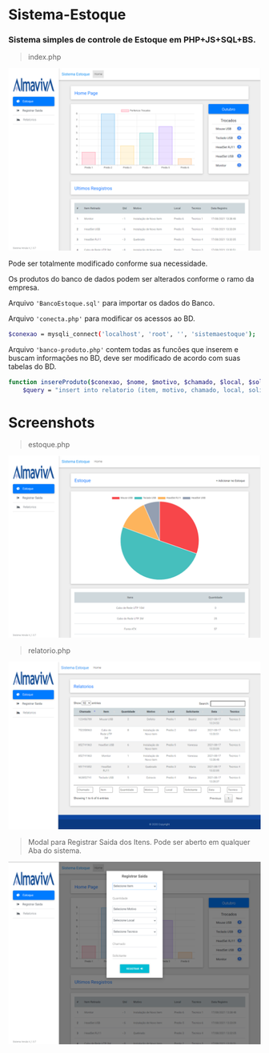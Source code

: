 # Sistema-Estoque

### Sistema simples de controle de Estoque em PHP+JS+SQL+BS.

>index.php

<img src="./.github/screenshot.PNG" width="600px">

Pode ser totalmente modificado conforme sua necessidade.

Os produtos do banco de dados podem ser alterados conforme o ramo da empresa.

Arquivo `'BancoEstoque.sql'` para importar os dados do Banco.

Arquivo `'conecta.php'` para modificar os acessos ao BD.

```bash
$conexao = mysqli_connect('localhost', 'root', '', 'sistemaestoque');
```

Arquivo `'banco-produto.php'` contem todas as funcões que inserem e buscam informações no BD, deve ser modificado de acordo com suas tabelas do BD.
```bash
function insereProduto($conexao, $nome, $motivo, $chamado, $local, $solicitante, $tecnico, $data, $quantidader) {
    $query = "insert into relatorio (item, motivo, chamado, local, solicitante, tecnico, dataregistro, quantidade)
```

# Screenshots

>estoque.php
<img src="./.github/screenshot2.PNG" width="600px">

>relatorio.php
<img src="./.github/screenshot3.PNG" width="600px">

>Modal para Registrar Saida dos Itens. Pode ser aberto em qualquer Aba do sistema. 
<img src="./.github/screenshot4.PNG" width="600px">
